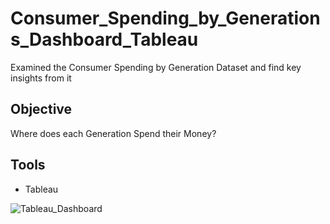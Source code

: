 # Consumer_Spending_by_Generations_Dashboard_Tableau

Examined the Consumer Spending by Generation Dataset and find key insights from it

## Objective

Where does each Generation Spend their Money?


## Tools
* Tableau

![Tableau_Dashboard](https://github.com/Avip29/Consumer_Spending_by_Generations_Dashboard_Tableau/assets/33802554/7d1084d4-d14a-4e82-85df-2543a57422a3)

